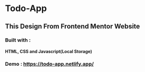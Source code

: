 # Todo-App

## This Design From Frontend Mentor Website

### Built with :

#### HTML, CSS and Javascript(Local Storage)

### Demo : https://todo-app.netlify.app/
